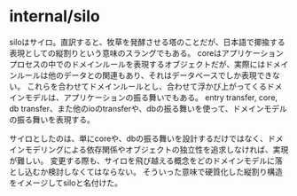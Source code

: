 # internal/silo
siloはサイロ。直訳すると、牧草を発酵させる塔のことだが、日本語で揶揄する表現としての縦割りという意味のスラングでもある。
coreはアプリケーションプロセスの中でのドメインルールを表現するオブジェクトだが、実際にはドメインルールは他のデータとの関連もあり、それはデータベースでしか表現できない。
これらを合わせてドメインルールとし、合わせて浮かび上がってくるドメインモデルは、アプリケーションの振る舞いでもある。
entry transfer, core, db transfer、また他のioのtransferや、dbの振る舞いを使って、ドメインモデルの振る舞いを表現する。

サイロとしたのは、単にcoreや、dbの振る舞いを設計するだけではなく、ドメインモデリングによる依存関係やオブジェクトの独立性を追求しなければ、実現が難しい。
変更する際も、サイロを飛び越える概念をどのドメインモデルに落とし込むか検討しなくてはならない。
そういった意味で硬質化した縦割り構造をイメージしてsiloと名付けた。
